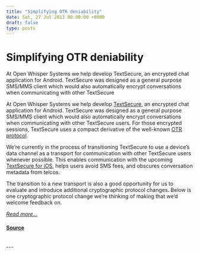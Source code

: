 ```yaml
---
title: "Simplifying OTR deniability"
date: Sat, 27 Jul 2013 00:00:00 +0000
draft: false
type: posts
---
```

# Simplifying OTR deniability





 At Open Whisper Systems we help develop TextSecure, an encrypted chat application for Android. TextSecure was designed as a general purpose SMS/MMS client which would also automatically encrypt conversations when communicating with other TextSecure

At Open Whisper Systems we help develop [TextSecure](https://play.google.com/store/apps/details?id=org.thoughtcrime.securesms), an encrypted chat application for Android. TextSecure was designed as a general purpose SMS/MMS client which would also automatically encrypt conversations when communicating with other TextSecure users. For those encrypted sessions, TextSecure uses a compact derivative of the well-known [OTR protocol](http://www.cypherpunks.ca/otr/).

We’re currently in the process of transitioning TextSecure to use a device’s data channel as a transport for communication with other TextSecure users whenever possible. This enables communication with the upcoming [TextSecure for iOS](/blog/iphone-rsn), helps users avoid SMS fees, and obscures conversation metadata from telcos.

The transition to a new transport is also a good opportunity for us to evaluate and introduce additional cryptographic protocol changes. Below is one cryptographic protocol change we’re thinking of making that we’d welcome feedback on.

[_Read more..._](https://signal.org/blog/simplifying-otr-deniability/)

#### [Source](https://signal.org/blog/simplifying-otr-deniability/)

<br/>
---
